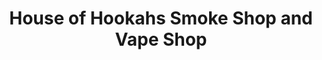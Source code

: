 ---
title: "House of Hookahs Smoke Shop and Vape Shop"
url: /salt-lake-city/house-of-hookahs-smoke-shop-and-vape-shop/
shop: tobacco
---